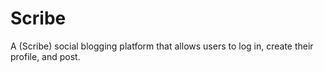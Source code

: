 # Scribe
A (Scribe) social blogging platform that allows users to log in, create their profile, and post.
